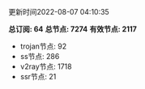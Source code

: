 更新时间2022-08-07 04:10:35

**总订阅: 64**
**总节点: 7274**
**有效节点: 2117**
- trojan节点: 92
- ss节点: 286
- v2ray节点: 1718
- ssr节点: 21
